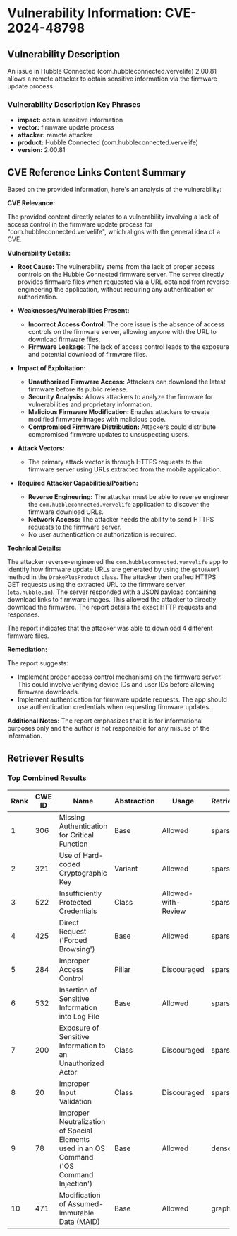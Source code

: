 # Vulnerability Information: CVE-2024-48798

## Vulnerability Description
An issue in Hubble Connected (com.hubbleconnected.vervelife) 2.00.81 allows a remote attacker to obtain sensitive information via the firmware update process.

### Vulnerability Description Key Phrases
- **impact:** obtain sensitive information
- **vector:** firmware update process
- **attacker:** remote attacker
- **product:** Hubble Connected (com.hubbleconnected.vervelife)
- **version:** 2.00.81

## CVE Reference Links Content Summary
Based on the provided information, here's an analysis of the vulnerability:

**CVE Relevance:**

The provided content directly relates to a vulnerability involving a lack of access control in the firmware update process for "com.hubbleconnected.vervelife", which aligns with the general idea of a CVE.

**Vulnerability Details:**

*   **Root Cause:** The vulnerability stems from the lack of proper access controls on the Hubble Connected firmware server. The server directly provides firmware files when requested via a URL obtained from reverse engineering the application, without requiring any authentication or authorization.

*   **Weaknesses/Vulnerabilities Present:**
    *   **Incorrect Access Control:** The core issue is the absence of access controls on the firmware server, allowing anyone with the URL to download firmware files.
    *   **Firmware Leakage:** The lack of access control leads to the exposure and potential download of firmware files.

*  **Impact of Exploitation:**
    *   **Unauthorized Firmware Access:** Attackers can download the latest firmware before its public release.
    *   **Security Analysis:** Allows attackers to analyze the firmware for vulnerabilities and proprietary information.
    *   **Malicious Firmware Modification:** Enables attackers to create modified firmware images with malicious code.
    *   **Compromised Firmware Distribution:** Attackers could distribute compromised firmware updates to unsuspecting users.

*   **Attack Vectors:**
    *   The primary attack vector is through HTTPS requests to the firmware server using URLs extracted from the mobile application.

*   **Required Attacker Capabilities/Position:**
    *   **Reverse Engineering:** The attacker must be able to reverse engineer the `com.hubbleconnected.vervelife` application to discover the firmware download URLs.
    *   **Network Access:** The attacker needs the ability to send HTTPS requests to the firmware server.
    *   No user authentication or authorization is required.

**Technical Details:**

The attacker reverse-engineered the `com.hubbleconnected.vervelife` app to identify how firmware update URLs are generated by using the `getOTAUrl` method in the `DrakePlusProduct` class. The attacker then crafted HTTPS GET requests using the extracted URL to the firmware server (`ota.hubble.in`). The server responded with a JSON payload containing download links to firmware images. This allowed the attacker to directly download the firmware. The report details the exact HTTP requests and responses.

The report indicates that the attacker was able to download 4 different firmware files.

**Remediation:**

The report suggests:

*   Implement proper access control mechanisms on the firmware server. This could involve verifying device IDs and user IDs before allowing firmware downloads.
*   Implement authentication for firmware update requests. The app should use authentication credentials when requesting firmware updates.

**Additional Notes:**
The report emphasizes that it is for informational purposes only and the author is not responsible for any misuse of the information.

## Retriever Results

### Top Combined Results

| Rank | CWE ID | Name | Abstraction | Usage  | Retrievers | Individual Scores |
|------|--------|------|-------------|-------|------------|-------------------|
| 1 | 306 | Missing Authentication for Critical Function | Base | Allowed | sparse | 0.042 |
| 2 | 321 | Use of Hard-coded Cryptographic Key | Variant | Allowed | sparse | 0.041 |
| 3 | 522 | Insufficiently Protected Credentials | Class | Allowed-with-Review | sparse | 0.040 |
| 4 | 425 | Direct Request ('Forced Browsing') | Base | Allowed | sparse | 0.040 |
| 5 | 284 | Improper Access Control | Pillar | Discouraged | sparse | 0.040 |
| 6 | 532 | Insertion of Sensitive Information into Log File | Base | Allowed | sparse | 0.039 |
| 7 | 200 | Exposure of Sensitive Information to an Unauthorized Actor | Class | Discouraged | sparse | 0.038 |
| 8 | 20 | Improper Input Validation | Class | Discouraged | sparse | 0.038 |
| 9 | 78 | Improper Neutralization of Special Elements used in an OS Command ('OS Command Injection') | Base | Allowed | dense | 0.555 |
| 10 | 471 | Modification of Assumed-Immutable Data (MAID) | Base | Allowed | graph | 0.002 |

